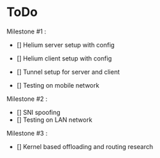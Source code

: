 # ToDo

Milestone #1 :

- [] Helium server setup with config
- [] Helium client setup with config
- [] Tunnel setup for server and client
  
- [] Testing on mobile network

Milestone #2 :

- [] SNI spoofing
- [] Testing on LAN network

Milestone #3 :

- [] Kernel based offloading and routing research